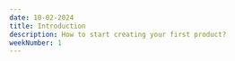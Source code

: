 ```yaml
---
date: 10-02-2024
title: Introduction
description: How to start creating your first product?
weekNumber: 1
---
```

